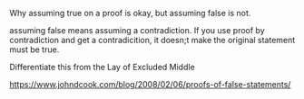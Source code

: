 Why assuming true on a proof is okay, but assuming false is not.

assuming false means assuming a contradiction. If you use proof by contradiction and get a contradicition,
it doesn;t make the original statement must be true.

Differentiate this from the Lay of Excluded Middle

https://www.johndcook.com/blog/2008/02/06/proofs-of-false-statements/